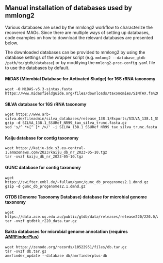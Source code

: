 ## Manual installation of databases used by mmlong2

Various databases are used by the mmlong2 workflow to characterize the recovered MAGs.
Since there are multiple ways of setting up databases, code examples on how to download the relevant databases are presented below.
<br/>

The downloaded databases can be provided to mmlong2 by using the database settings of the wrapper script (e.g. `mmlong2 --database_gtdb /path/to/gtdb/database`) or by modifying the `mmlong2-proc-config.yaml` file to use the databases by default.
<br/>

#### MiDAS (Microbial Database for Activated Sludge) for 16S rRNA taxonomy
```
wget -O MiDAS-v5.3-sintax.fasta https://www.midasfieldguide.org/files/downloads/taxonomies/SINTAX.fa%20MiDAS%205.3.fa
```

#### SILVA database for 16S rRNA taxonomy
```
wget https://www.arb-silva.de/fileadmin/silva_databases/release_138.1/Exports/SILVA_138.1_SSURef_NR99_tax_silva_trunc.fasta.gz
gzip -d SILVA_138.1_SSURef_NR99_tax_silva_trunc.fasta.gz
sed 's/^ *>[^ ]* />/' -i SILVA_138.1_SSURef_NR99_tax_silva_trunc.fasta
```

#### Kaiju database for contig taxonomy
```
wget https://kaiju-idx.s3.eu-central-1.amazonaws.com/2023/kaiju_db_nr_2023-05-10.tgz
tar -xvzf kaiju_db_nr_2023-05-10.tgz
```

#### GUNC database for contig taxonomy
```
wget https://swifter.embl.de/~fullam/gunc/gunc_db_progenomes2.1.dmnd.gz
gzip -d gunc_db_progenomes2.1.dmnd.gz
```

#### GTDB (Genome Taxonomy Database) database for microbial genome taxonomy
```
wget https://data.ace.uq.edu.au/public/gtdb/data/releases/release220/220.0/auxillary_files/gtdbtk_package/full_package/gtdbtk_r220_data.tar.gz
tar -xvzf gtdbtk_r220_data.tar.gz
```

#### Bakta databases for microbial genome annotation (requires [AMRFinderPlus](https://github.com/ncbi/amr/wiki))
```
wget https://zenodo.org/records/10522951/files/db.tar.gz
tar -xvzf db.tar.gz
amrfinder_update --database db/amrfinderplus-db
```

[//]: # (Written by Mantas Sereika)

